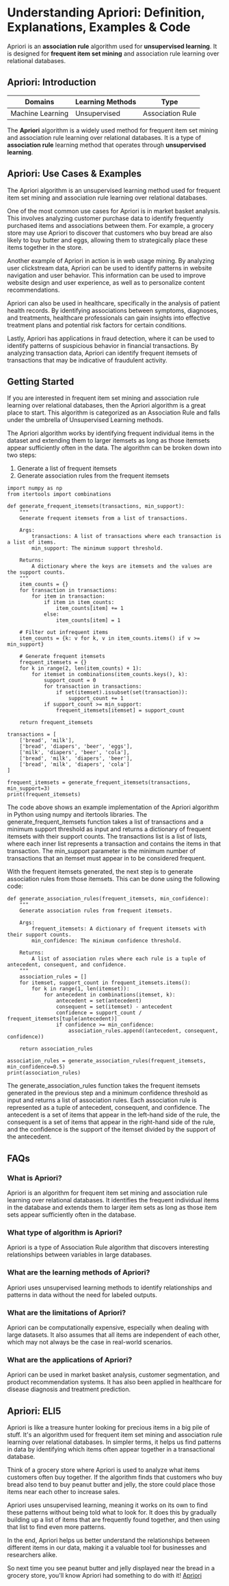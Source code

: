 # Understanding Apriori: Definition, Explanations, Examples & Code

Apriori is an **association rule** algorithm used for **unsupervised
learning**. It is designed for **frequent item set mining** and association
rule learning over relational databases.

## Apriori: Introduction

Domains | Learning Methods | Type  
---|---|---  
Machine Learning | Unsupervised | Association Rule  
  
The **Apriori** algorithm is a widely used method for frequent item set mining
and association rule learning over relational databases. It is a type of
**association rule** learning method that operates through **unsupervised
learning**.

## Apriori: Use Cases & Examples

The Apriori algorithm is an unsupervised learning method used for frequent
item set mining and association rule learning over relational databases.

One of the most common use cases for Apriori is in market basket analysis.
This involves analyzing customer purchase data to identify frequently
purchased items and associations between them. For example, a grocery store
may use Apriori to discover that customers who buy bread are also likely to
buy butter and eggs, allowing them to strategically place these items together
in the store.

Another example of Apriori in action is in web usage mining. By analyzing user
clickstream data, Apriori can be used to identify patterns in website
navigation and user behavior. This information can be used to improve website
design and user experience, as well as to personalize content recommendations.

Apriori can also be used in healthcare, specifically in the analysis of
patient health records. By identifying associations between symptoms,
diagnoses, and treatments, healthcare professionals can gain insights into
effective treatment plans and potential risk factors for certain conditions.

Lastly, Apriori has applications in fraud detection, where it can be used to
identify patterns of suspicious behavior in financial transactions. By
analyzing transaction data, Apriori can identify frequent itemsets of
transactions that may be indicative of fraudulent activity.

## Getting Started

If you are interested in frequent item set mining and association rule
learning over relational databases, then the Apriori algorithm is a great
place to start. This algorithm is categorized as an Association Rule and falls
under the umbrella of Unsupervised Learning methods.

The Apriori algorithm works by identifying frequent individual items in the
dataset and extending them to larger itemsets as long as those itemsets appear
sufficiently often in the data. The algorithm can be broken down into two
steps:

  1. Generate a list of frequent itemsets
  2. Generate association rules from the frequent itemsets

    
    
    
    import numpy as np
    from itertools import combinations
    
    def generate_frequent_itemsets(transactions, min_support):
        """
        Generate frequent itemsets from a list of transactions.
    
        Args:
            transactions: A list of transactions where each transaction is a list of items.
            min_support: The minimum support threshold.
    
        Returns:
            A dictionary where the keys are itemsets and the values are the support counts.
        """
        item_counts = {}
        for transaction in transactions:
            for item in transaction:
                if item in item_counts:
                    item_counts[item] += 1
                else:
                    item_counts[item] = 1
    
        # Filter out infrequent items
        item_counts = {k: v for k, v in item_counts.items() if v >= min_support}
    
        # Generate frequent itemsets
        frequent_itemsets = {}
        for k in range(2, len(item_counts) + 1):
            for itemset in combinations(item_counts.keys(), k):
                support_count = 0
                for transaction in transactions:
                    if set(itemset).issubset(set(transaction)):
                        support_count += 1
                if support_count >= min_support:
                    frequent_itemsets[itemset] = support_count
    
        return frequent_itemsets
    
    transactions = [
        ['bread', 'milk'],
        ['bread', 'diapers', 'beer', 'eggs'],
        ['milk', 'diapers', 'beer', 'cola'],
        ['bread', 'milk', 'diapers', 'beer'],
        ['bread', 'milk', 'diapers', 'cola']
    ]
    
    frequent_itemsets = generate_frequent_itemsets(transactions, min_support=3)
    print(frequent_itemsets)
    
    

The code above shows an example implementation of the Apriori algorithm in
Python using numpy and itertools libraries. The generate_frequent_itemsets
function takes a list of transactions and a minimum support threshold as input
and returns a dictionary of frequent itemsets with their support counts. The
transactions list is a list of lists, where each inner list represents a
transaction and contains the items in that transaction. The min_support
parameter is the minimum number of transactions that an itemset must appear in
to be considered frequent.

With the frequent itemsets generated, the next step is to generate association
rules from those itemsets. This can be done using the following code:

    
    
    
    def generate_association_rules(frequent_itemsets, min_confidence):
        """
        Generate association rules from frequent itemsets.
    
        Args:
            frequent_itemsets: A dictionary of frequent itemsets with their support counts.
            min_confidence: The minimum confidence threshold.
    
        Returns:
            A list of association rules where each rule is a tuple of antecedent, consequent, and confidence.
        """
        association_rules = []
        for itemset, support_count in frequent_itemsets.items():
            for k in range(1, len(itemset)):
                for antecedent in combinations(itemset, k):
                    antecedent = set(antecedent)
                    consequent = set(itemset) - antecedent
                    confidence = support_count / frequent_itemsets[tuple(antecedent)]
                    if confidence >= min_confidence:
                        association_rules.append((antecedent, consequent, confidence))
    
        return association_rules
    
    association_rules = generate_association_rules(frequent_itemsets, min_confidence=0.5)
    print(association_rules)
    
    

The generate_association_rules function takes the frequent itemsets generated
in the previous step and a minimum confidence threshold as input and returns a
list of association rules. Each association rule is represented as a tuple of
antecedent, consequent, and confidence. The antecedent is a set of items that
appear in the left-hand side of the rule, the consequent is a set of items
that appear in the right-hand side of the rule, and the confidence is the
support of the itemset divided by the support of the antecedent.

## FAQs

### What is Apriori?

Apriori is an algorithm for frequent item set mining and association rule
learning over relational databases. It identifies the frequent individual
items in the database and extends them to larger item sets as long as those
item sets appear sufficiently often in the database.

### What type of algorithm is Apriori?

Apriori is a type of Association Rule algorithm that discovers interesting
relationships between variables in large databases.

### What are the learning methods of Apriori?

Apriori uses unsupervised learning methods to identify relationships and
patterns in data without the need for labeled outputs.

### What are the limitations of Apriori?

Apriori can be computationally expensive, especially when dealing with large
datasets. It also assumes that all items are independent of each other, which
may not always be the case in real-world scenarios.

### What are the applications of Apriori?

Apriori can be used in market basket analysis, customer segmentation, and
product recommendation systems. It has also been applied in healthcare for
disease diagnosis and treatment prediction.

## Apriori: ELI5

Apriori is like a treasure hunter looking for precious items in a big pile of
stuff. It's an algorithm used for frequent item set mining and association
rule learning over relational databases. In simpler terms, it helps us find
patterns in data by identifying which items often appear together in a
transactional database.

Think of a grocery store where Apriori is used to analyze what items customers
often buy together. If the algorithm finds that customers who buy bread also
tend to buy peanut butter and jelly, the store could place those items near
each other to increase sales.

Apriori uses unsupervised learning, meaning it works on its own to find these
patterns without being told what to look for. It does this by gradually
building up a list of items that are frequently found together, and then using
that list to find even more patterns.

In the end, Apriori helps us better understand the relationships between
different items in our data, making it a valuable tool for businesses and
researchers alike.

So next time you see peanut butter and jelly displayed near the bread in a
grocery store, you'll know Apriori had something to do with it!
[Apriori](https://serp.ai/apriori/)
